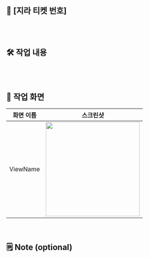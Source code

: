 ## 🎫 [지라 티켓 번호]

<br>

<br>

## 🛠️ 작업 내용
<!-- 작업 내용 (스크린샷도 같이 있으면 좋아요) -->

<br>

<br>

## 📱 작업 화면
<!-- img src "이부분에 gif파일 넣어주시면 됩니다" -->
|화면 이름|스크린샷|
|:--:|:--:|
|ViewName|<img src = "" width ="250">|

<br>

## 🗒️ Note (optional)
<!-- 추가 필요한 사항이나 하고픈 말
     Reviewer 한테 요청하고 싶은 것들
     코드리뷰 요청하고 싶은 것들.. 등등 -->
